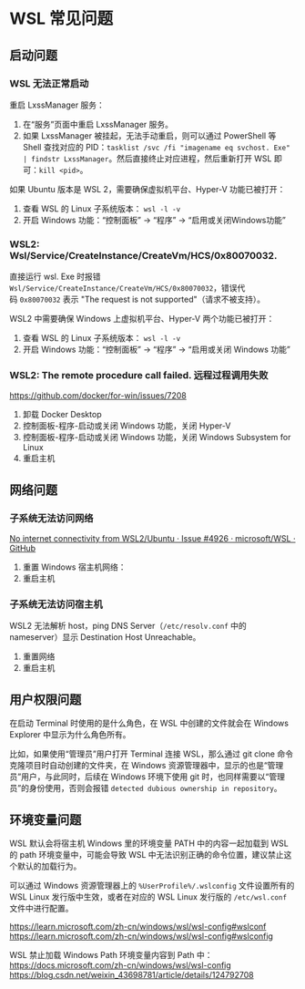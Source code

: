 # WSL 常见问题


## 启动问题

### WSL 无法正常启动

重启 LxssManager 服务：
1. 在“服务”页面中重启 LxssManager 服务。
2. 如果 LxssManager 被挂起，无法手动重启，则可以通过 PowerShell 等 Shell 查找对应的 PID：`tasklist /svc /fi "imagename eq svchost. Exe" | findstr LxssManager`。然后直接终止对应进程，然后重新打开 WSL 即可：`kill <pid>`。

如果 Ubuntu 版本是 WSL 2，需要确保虚拟机平台、Hyper-V 功能已被打开：
1. 查看 WSL 的 Linux 子系统版本： `wsl -l -v`
2. 开启 Windows 功能：“控制面板” -> “程序” -> “启用或关闭Windows功能”

### WSL2: Wsl/Service/CreateInstance/CreateVm/HCS/0x80070032.

直接运行 wsl. Exe 时报错 `Wsl/Service/CreateInstance/CreateVm/HCS/0x80070032`，错误代码 `0x80070032` 表示 "The request is not supported"（请求不被支持）。

WSL2 中需要确保 Windows 上虚拟机平台、Hyper-V 两个功能已被打开：
1. 查看 WSL 的 Linux 子系统版本： `wsl -l -v`
2. 开启 Windows 功能：“控制面板” -> “程序” -> “启用或关闭 Windows 功能”

### WSL2: The remote procedure call failed. 远程过程调用失败

https://github.com/docker/for-win/issues/7208

1. 卸载 Docker Desktop
2. 控制面板-程序-启动或关闭 Windows 功能，关闭 Hyper-V
3. 控制面板-程序-启动或关闭 Windows 功能，关闭 Windows Subsystem for Linux
4. 重启主机

## 网络问题

### 子系统无法访问网络

[No internet connectivity from WSL2/Ubuntu · Issue #4926 · microsoft/WSL · GitHub](https://github.com/microsoft/WSL/issues/4926#issuecomment-679410653)
1. 重置 Windows 宿主机网络：
2. 重启主机

### 子系统无法访问宿主机

WSL2 无法解析 host，ping DNS Server（`/etc/resolv.conf` 中的 nameserver）显示 Destination Host Unreachable。

1. 重置网络
2. 重启主机

## 用户权限问题

在启动 Terminal 时使用的是什么角色，在 WSL 中创建的文件就会在 Windows Explorer 中显示为什么角色所有。

比如，如果使用“管理员”用户打开 Terminal 连接 WSL，那么通过 git clone 命令克隆项目时自动创建的文件夹，在 Windows 资源管理器中，显示的也是“管理员”用户，与此同时，后续在 Windows 环境下使用 git 时，也同样需要以“管理员”的身份使用，否则会报错 `detected dubious ownership in repository`。


## 环境变量问题

WSL 默认会将宿主机 Windows 里的环境变量 PATH 中的内容一起加载到 WSL 的 path 环境变量中，可能会导致 WSL 中无法识别正确的命令位置，建议禁止这个默认的加载行为。


可以通过 Windows 资源管理器上的 `%UserProfile%/.wslconfig` 文件设置所有的 WSL Linux 发行版中生效，或者在对应的 WSL Linux 发行版的 `/etc/wsl.conf` 文件中进行配置。

https://learn.microsoft.com/zh-cn/windows/wsl/wsl-config#wslconf
https://learn.microsoft.com/zh-cn/windows/wsl/wsl-config#wslconfig


WSL 禁止加载 Windows Path 环境变量内容到 Path 中：
https://docs.microsoft.com/zh-cn/windows/wsl/wsl-config
https://blog.csdn.net/weixin_43698781/article/details/124792708


